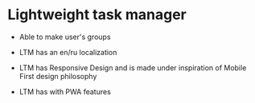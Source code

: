 # Lightweight task manager

* Able to make user's groups

* LTM has an en/ru localization

* LTM has Responsive Design and is made under inspiration of Mobile First design philosophy

* LTM has with PWA features

